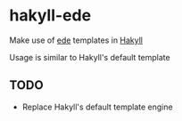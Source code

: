 # hakyll-ede

Make use of [ede](https://hackage.haskell.org/package/ede) templates in [Hakyll](http://jaspervdj.be/hakyll)

Usage is similar to Hakyll's default template

## TODO

- Replace Hakyll's default template engine
